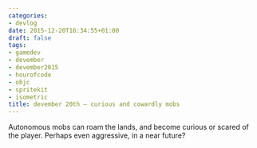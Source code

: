 ```yaml
---
categories:
- devlog
date: 2015-12-20T16:34:55+01:00
draft: false
tags:
- gamedev
- devember
- devember2015
- hourofcode
- objc
- spritekit
- isometric
title: devember 20th — curious and cowardly mobs
---
```


Autonomous mobs can roam the lands, and become curious or scared of the player. Perhaps even aggressive, in a near future?